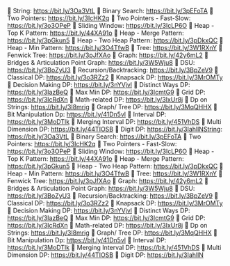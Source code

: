 📍 String: https://bit.ly/3Oa3VtL
📍 Binary Search: https://bit.ly/3pEFoTA
📍 Two Pointers: https://bit.ly/3IcHK2q
📍 Two Pointers - Fast-Slow: https://bit.ly/3o3OPeP
📍 Sliding Window: https://bit.ly/3IcLP6O
📍 Heap - Top K Pattern: https://bit.ly/44XA91o
📍 Heap - Merge Pattern: https://bit.ly/3pGkun5
📍 Heap - Two Heap Pattern: https://bit.ly/3pDkxQC
📍 Heap - Min Pattern: https://bit.ly/3O4TfwB
📍 Tree: https://bit.ly/3W1RXnY
📍 Fenwick Tree: https://bit.ly/3pJfXAo
📍 Graph: https://bit.ly/42y6mL2
📍 Bridges & Articulation Point Graph: https://bit.ly/3W5Wju8
📍 DSU: https://bit.ly/3BoZyU3
📍 Recursion/Backtracking: https://bit.ly/3BpZeV9
📍 Classical DP: https://bit.ly/3o3RZz2
📍 Knapsack DP: https://bit.ly/3MrOMTy
📍 Decision Making DP: https://bit.ly/3nYVjvl
📍 Distinct Ways DP: https://bit.ly/3IazBeQ
📍 Max Min DP: https://bit.ly/3IcmtG9
📍 Grid DP: https://bit.ly/3IcRdXn
📍 Math-related DP: https://bit.ly/3IxUr8j
📍 Dp on Strings: https://bit.ly/3I8mrig
📍 Graph/ Tree DP: https://bit.ly/3MqQHHX
📍 Bit Manipulation Dp: https://bit.ly/41Dn5vl
📍 Interval DP: https://bit.ly/3MoDTlk
📍 Merging Interval DP: https://bit.ly/451VhDS
📍 Multi Dimension DP: https://bit.ly/44TIOSB
📍 Digit DP: https://bit.ly/3IahllNString: https://bit.ly/3Oa3VtL
📍 Binary Search: https://bit.ly/3pEFoTA
📍 Two Pointers: https://bit.ly/3IcHK2q
📍 Two Pointers - Fast-Slow: https://bit.ly/3o3OPeP
📍 Sliding Window: https://bit.ly/3IcLP6O
📍 Heap - Top K Pattern: https://bit.ly/44XA91o
📍 Heap - Merge Pattern: https://bit.ly/3pGkun5
📍 Heap - Two Heap Pattern: https://bit.ly/3pDkxQC
📍 Heap - Min Pattern: https://bit.ly/3O4TfwB
📍 Tree: https://bit.ly/3W1RXnY
📍 Fenwick Tree: https://bit.ly/3pJfXAo
📍 Graph: https://bit.ly/42y6mL2
📍 Bridges & Articulation Point Graph: https://bit.ly/3W5Wju8
📍 DSU: https://bit.ly/3BoZyU3
📍 Recursion/Backtracking: https://bit.ly/3BpZeV9
📍 Classical DP: https://bit.ly/3o3RZz2
📍 Knapsack DP: https://bit.ly/3MrOMTy
📍 Decision Making DP: https://bit.ly/3nYVjvl
📍 Distinct Ways DP: https://bit.ly/3IazBeQ
📍 Max Min DP: https://bit.ly/3IcmtG9
📍 Grid DP: https://bit.ly/3IcRdXn
📍 Math-related DP: https://bit.ly/3IxUr8j
📍 Dp on Strings: https://bit.ly/3I8mrig
📍 Graph/ Tree DP: https://bit.ly/3MqQHHX
📍 Bit Manipulation Dp: https://bit.ly/41Dn5vl
📍 Interval DP: https://bit.ly/3MoDTlk
📍 Merging Interval DP: https://bit.ly/451VhDS
📍 Multi Dimension DP: https://bit.ly/44TIOSB
📍 Digit DP: https://bit.ly/3IahllN

